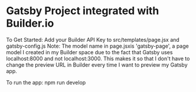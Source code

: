 # Gatsby Project integrated with Builder.io


To Get Started:
Add your Builder API Key to src/templates/page.jsx and gatsby-config.js
Note: The model name in page.jsxis 'gatsby-page', a page model I created in my Builder space due to the fact that Gatsby uses localhost:8000 and not localhost:3000. 
This makes it so that I don't have to change the preview URL in Builder every time I want to preview my Gatsby app.

To run the app:
npm run develop